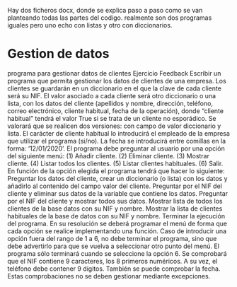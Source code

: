 Hay dos ficheros docx, donde se explica paso a paso
como se van planteando todas las partes del codigo.
realmente son dos programas iguales pero uno echo con
listas y otro con diccionarios.

# Gestion de datos
programa para gestionar datos de clientes
Ejercicio Feedback
Escribir un programa que permita gestionar los datos de clientes de una empresa. Los clientes se guardarán en un diccionario en el que la clave de cada cliente será su NIF.
El valor asociado a cada cliente será otro diccionario o una lista, con los datos del cliente (apellidos y nombre, dirección, teléfono, correo electrónico, cliente habitual, fecha de la operación), donde “cliente habitual” tendrá el valor True si se trata de un cliente no esporádico. Se valorará que se realicen dos versiones: con campo de valor diccionario y lista.
El carácter de cliente habitual lo introducirá el empleado de la empresa que utilizar el programa (si/no). La fecha se introducirá entre comillas en la forma: ‘12/01/2020’.
El programa debe preguntar al usuario por una opción del siguiente menú: 
(1) Añadir cliente. 
(2) Eliminar cliente.
(3) Mostrar cliente. 
(4) Listar todos los clientes. 
(5) Listar clientes habituales. 
(6) Salir. 
En función de la opción elegida el programa tendrá que hacer lo siguiente:
Preguntar los datos del cliente, crear un diccionario (o lista) con los datos y añadirlo al contenido del campo valor del cliente.
Preguntar por el NIF del cliente y eliminar sus datos de la variable que contiene los datos.
Preguntar por el NIF del cliente y mostrar todos sus datos.
Mostrar lista de todos los clientes de la base datos con su NIF y nombre.
Mostrar la lista de clientes habituales de la base de datos con su NIF y nombre.
Terminar la ejecución del programa.
En su resolución se deberá programar el menú de forma que cada opción se realice implementando una función. Caso de introducir una opción fuera del rango de 1 a 6, no debe terminar el programa, sino que debe advertirlo para que se vuelva a seleccionar otro punto del menú. El programa sólo terminará cuando se seleccione la opción 6. Se comprobará que el NIF contiene 9 caracteres, los 8 primeros numéricos. A su vez, el teléfono debe contener 9 dígitos. También se puede comprobar la fecha. Estas comprobaciones no se deben gestionar mediante excepciones.
